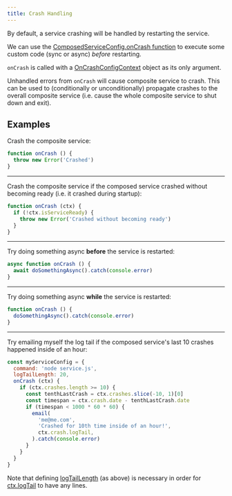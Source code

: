 ```yaml
---
title: Crash Handling
---
```


By default, a service crashing will be handled by restarting the service.

We can use the [ComposedServiceConfig.onCrash function](../api/composite-service.composedserviceconfig.oncrash.md)
to execute some custom code (sync or async) *before* restarting.

`onCrash` is called with a [OnCrashConfigContext](../api/composite-service.oncrashconfigcontext.md)
object as its only argument.

Unhandled errors from `onCrash` will cause composite service to crash.
This can be used to (conditionally or unconditionally)
propagate crashes to the overall composite service
(i.e. cause the whole composite service to shut down and exit).

## Examples

Crash the composite service:

```js
function onCrash () {
  throw new Error('Crashed')
}
```

---

Crash the composite service
if the composed service crashed without becoming ready
(i.e. it crashed during startup):

```js
function onCrash (ctx) {
  if (!ctx.isServiceReady) {
    throw new Error('Crashed without becoming ready')
  }
}
```

---

Try doing something async **before** the service is restarted:

```js
async function onCrash () {
  await doSomethingAsync().catch(console.error)
}
```

---

Try doing something async **while** the service is restarted:

```js
function onCrash () {
  doSomethingAsync().catch(console.error)
}
```

---

Try emailing myself the log tail if the composed service's last 10 crashes happened inside of an hour:

```js
const myServiceConfig = {
  command: 'node service.js',
  logTailLength: 20,
  onCrash (ctx) {
    if (ctx.crashes.length >= 10) {
      const tenthLastCrash = ctx.crashes.slice(-10, 1)[0]
      const timespan = ctx.crash.date - tenthLastCrash.date
      if (timespan < 1000 * 60 * 60) {
        email(
          'me@me.com',
          'Crashed for 10th time inside of an hour!',
          ctx.crash.logTail,
        ).catch(console.error)
      }
    }
  }
}
```

Note that defining [logTailLength](../api/composite-service.composedserviceconfig.logtaillength.md) (as above)
is necessary in order for [ctx.logTail](../api/composite-service.composedservicecrash.logtail.md) to have any lines.
